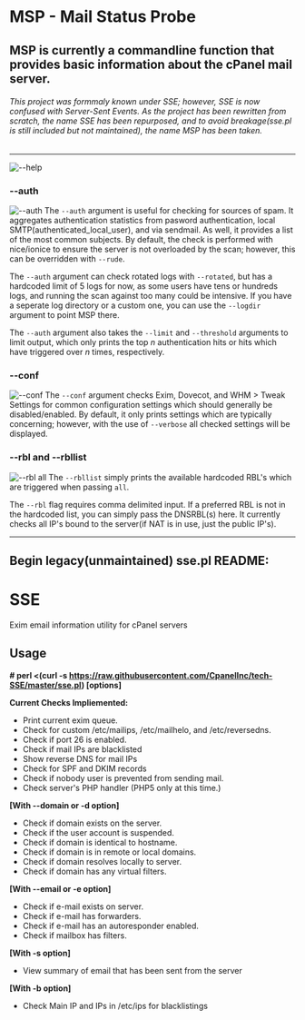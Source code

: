 # MSP - Mail Status Probe
## MSP is currently a commandline function that provides basic information about the cPanel mail server.
###### This project was formmaly known under SSE; however, SSE is now confused with Server-Sent Events. As the project has been rewritten from scratch, the name SSE has been repurposed, and to avoid breakage(sse.pl is still included but not maintained), the name MSP has been taken.
-------------
![--help](https://user-images.githubusercontent.com/25645218/50690925-d87cb880-0ff4-11e9-844e-a586e79018ab.png)
### --auth
![--auth](https://user-images.githubusercontent.com/25645218/50690982-ff3aef00-0ff4-11e9-9f87-8647fac8608c.png)
The `--auth` argument is useful for checking for sources of spam. It aggregates authentication statistics from pasword authentication, local SMTP(authenticated_local_user), and via sendmail. As well, it provides a list of the most common subjects. By default, the check is performed with nice/ionice to ensure the server is not overloaded by the scan; however, this can be overridden with `--rude`.

The `--auth` argument can check rotated logs with `--rotated`, but has a hardcoded limit of 5 logs for now, as some users have tens or hundreds logs, and running the scan against too many could be intensive. If you have a seperate log directory or a custom one, you can use the `--logdir` argument to point MSP there.

The `--auth` argument also takes the `--limit` and `--threshold` arguments to limit output, which only prints the top *n* authentication hits or hits which have triggered over *n* times, respectively.

### --conf
![--conf](https://user-images.githubusercontent.com/25645218/50691072-33161480-0ff5-11e9-884d-325d5f124e92.png)
The `--conf` argument checks Exim, Dovecot, and WHM > Tweak Settings for common configuration settings which should generally be disabled/enabled. By default, it only prints settings which are typically concerning; however, with the use of `--verbose` all checked settings will be displayed.

### --rbl and --rbllist
![--rbl all](https://user-images.githubusercontent.com/25645218/50691357-0f9f9980-0ff6-11e9-922b-9748095a4d62.png)
The `--rbllist` simply prints the available hardcoded RBL's which are triggered when passing `all`.

The `--rbl` flag requires comma delimited input. If a preferred RBL is not in the hardcoded list, you can simply pass the DNSRBL(s) here. It currently checks all IP's bound to the server(if NAT is in use, just the public IP's).

------------
## Begin legacy(unmaintained) sse.pl README:
SSE
================

Exim email information utility for cPanel servers

Usage
--------------

**# perl <(curl -s https://raw.githubusercontent.com/CpanelInc/tech-SSE/master/sse.pl) [options]**


**Current Checks Impliemented:**

- Print current exim queue.
- Check for custom /etc/mailips, /etc/mailhelo, and /etc/reversedns.
- Check if port 26 is enabled.
- Check if mail IPs are blacklisted
- Show reverse DNS for mail IPs
- Check for SPF and DKIM records
- Check if nobody user is prevented from sending mail.
- Check server's PHP handler (PHP5 only at this time.)

**[With --domain or -d option]**

- Check if domain exists on the server.
- Check if the user account is suspended.
- Check if domain is identical to hostname.
- Check if domain is in remote or local domains.
- Check if domain resolves locally to server.
- Check if domain has any virtual filters.

**[With --email or -e option]**

- Check if e-mail exists on server.
- Check if e-mail has forwarders.
- Check if e-mail has an autoresponder enabled.
- Check if mailbox has filters.

**[With -s option]**

- View summary of email that has been sent from the server

**[With -b option]**

- Check Main IP and IPs in /etc/ips for blacklistings

